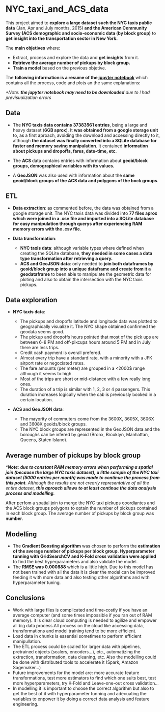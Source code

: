 # NYC_taxi_and_ACS_data

This project aimed to **explore a large dataset such the NYC taxis public data** (Jan, Apr and July months, 2015) **and the American Community Survey (ACS demographic and socio-economic data (by block group)** to **get insight into the transportation sector in New York.**

The **main objetives** where:

- Extract, process and explore the data and **get insights** from it.
- **Retrieve the average number of pickups by block group.**
- **Train a model** based on the previous objetive.

The **following information is a resume of the [jupyter notebook](https://github.com/Sampayob/-NYC_taxi_and_ACS_data/blob/main/NYCtaxi_ACS_dataExploration_and_modelling.ipynb)** which contains all the process, code and plots an the same explanations:

_*Note: **the jupyter notebook may need to be downloaded** due to I had previsualization errors_

## Data

- The **NYC taxis data contains 37383561 entries**, being a large and heavy dataset (**6GB aprox**). It **was obtained from a google storage unit** to, as a first aproach, avoiding the download and accessing directly to it, although **the dataset was finally converted into a SQLite database for faster and memory saving  manipulation**. It contained **information about pickups and dropoffs, fares, date-time, etc.**

- The **ACS** data contains entries with information about **geoid/block groups, demographical variables with its values.**

- A **GeoJSON** was also used with information about the **same geoid/block groups of the ACS data and polygons of the bock groups.**

## ETL

- **Data extraction**: as commented before, the data was obtained from a google storage unit. The NYC taxis data was divided into **77 files aprox  which were joined in a .csv file and imported into a SQLite database for easy manipulation through querys after experiencing RAM memory errors with the .csv file.**

- **Data transformation**: 
  - **NYC taxis data**: although variable types where defined when creating the SQLite database, **they needed in some cases a data type transformation after retrieving a query.**
  - **ACS and GeoJSON data**: only needed to **join both dataframes by geoid/block group into a unique dataframe and create from it a geodataframe** to been able to manipulate the geometric data for ploting and also to obtain the intersection with the NYC taxis pickups.

## Data exploration

- **NYC taxis data**:
  - The pickups and dropoffs latitude and longitude data was plotted to geographically visualize it. The NYC shape obtained confirmed the geodata seems good.
  - The pickup and dropoffs hours pointed that most of the pick ups are between 6-8 PM and off-pikcups hours around 5 PM and in July there are less trips.
  - Credit cash payment is overall prefered.
  - Almost every trip have a standard rate, with a minority with a JFK airport rate or negociated rates.
  - The fare amounts (per meter) are grouped in a <2000$ range although it seems to high.
  - Most of the trips are short or mid-distance with a few really long ones.
  - The duration of a trip is similar with 1, 2, 3 or 4 passengers. This duration increases logically when the cab is previously booked in a certain location.
  
- **ACS and GeoJSON data**:
  - The mayority of commuters come from the 3600X, 3605X, 3606X and 3608X geoids/block groups.
  - The NYC block groups are represented in the GeoJSON data and the boroughs can be infered by geoid (Bronx, Brooklyn, Manhattan, Queens, Staten Island).
  
## Average number of pickups by block group

_***Note**: **due to constant RAM memory errors when performing a spatial join (because the large NYC taxis dataset), a little sample of the NYC taxi dataset (5000 entries per month) was made to continue the process from this point.** Although the results are not crearly representative of all the entire dataset, **this aproach allows to at least continue the data analysis process and modelling.**_

After perfom a spatial join to merge the NYC taxi pickups coordiantes and the ACS block groups polygons to optain the number of pickups contained in each block group. The average number of pickups by block group was **number**.

## Modelling

- The **Gradient Boosting algorithm** was chosen to perform the **estimation of the average number of pickups per block group. Hyperparameter tunning with GridSearchCV and K-Fold cross validation were applied** to find the best hyperparameters and also validate the model.
- The **RMSE was 0.000888** which is a little high. Due to this model has not been trained with all the data it is clear the model can be improved feeding it with more data and also testing other algorithms and with hyperparameter tuning.

## Conclusions
- Work with large files is complicated and time-costly if you have an average computer (and some times impossible if you ran out of RAM memory). It is clear cloud computing is needed to agilize and empower all big data process.All process on the cloud like accessing data, transformations and model training tend to be more efficient.
- Load data in chunks is essential sometimes to perform efficient manipullation.
- The ETL process could be scaled for larger data with pipelines, pretrained objects (scalers, encoders...), etc., automatizing the extraction, transformation, data cleaning, etc. Also the modelling could be done with distributed tools to accelerate it (Spark, Amazon Sagemaker...)
- Future improvements for the model are: more accurate feature transformations, test more estimators to find which one suits best, test more hyperparameters, try K-Fold and Leave-one-out cross validation...
- In modelling it is important to choose the correct algorithm but also to get the best of it with hyperparameter tunning and adecuating the variables to enpower it by doing a correct data analysis and feature engineering.
